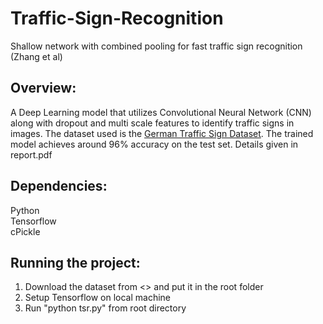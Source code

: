 # Traffic-Sign-Recognition
Shallow network with combined pooling for fast traffic sign recognition (Zhang et al)

## Overview:
A Deep Learning model that utilizes Convolutional Neural Network (CNN) along with dropout and multi scale features
to identify traffic signs in images. The dataset used is the <a href="http://benchmark.ini.rub.de/?section=gtsrb&subsection=news">German Traffic Sign Dataset</a>. The trained model achieves around 96% accuracy on the test set. Details given in report.pdf

## Dependencies:
Python<br>
Tensorflow<br>
cPickle<br>

## Running the project:
1. Download the dataset from <> and put it in the root folder
2. Setup Tensorflow on local machine
2. Run "python tsr.py" from root directory
